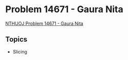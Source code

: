# Problem 14671 - Gaura Nita
[NTHUOJ Problem 14671 - Gaura Nita](https://acm.cs.nthu.edu.tw/problem/14671/)


## Topics
- Slicing